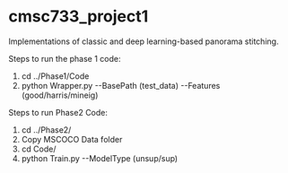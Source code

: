 # cmsc733_project1
Implementations of classic and deep learning-based panorama stitching.

Steps to run the phase 1 code:
1. cd ../Phase1/Code
2. python Wrapper.py --BasePath (test_data)  --Features (good/harris/mineig)

Steps to run Phase2 Code:
1. cd ../Phase2/
2. Copy MSCOCO Data folder
3. cd Code/
4. python Train.py --ModelType (unsup/sup) 

